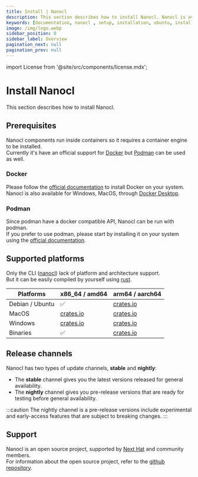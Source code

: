 ```yaml
---
title: Install | Nanocl
description: This section describes how to install Nanocl. Nanocl is available for Windows, macOS, and Linux, through Docker Desktop.
keywords: [documentation, nanocl , setup, installation, ubuntu, install, debian, linux, macos, windows]
image: /img/logo.webp
sidebar_position: 0
sidebar_label: Overview
pagination_next: null
pagination_prev: null
---
```


import License from '@site/src/components/license.mdx';

# Install Nanocl

This section describes how to install Nanocl.<br/>

## Prerequisites

Nanocl components run inside containers so it requires a container engine to be installed.<br/>
Currently it's have an official support for [Docker][docker] but [Podman][podman] can be used as well.

### Docker

Please follow the [official documentation][docker_install] to install Docker on your system.<br/>
Nanocl is also available for Windows, MacOS, through [Docker Desktop][docker_desktop].

### Podman

Since podman have a docker compatible API, Nanocl can be run with podman.<br/>
If you prefer to use podman, please start by installing it on your system using the [official documentation][podman_install].

## Supported platforms

Only the CLI ([nanocl][nanocl]) lack of platform and architecture support.<br/>
But it can be easily compiled by yourself using [rust][rust].

| Platforms    |  x86_64 / amd64 | arm64 / aarch64
| ----------- | ----------- | ----------- |
| Debian / Ubuntu | ✅ | [crates.io][crates.io] |
| MacOS       | [crates.io][crates.io] | [crates.io][crates.io] |
| Windows     | [crates.io][crates.io] | [crates.io][crates.io] |
| Binaries      | ✅ | [crates.io][crates.io] |

## Release channels

Nanocl has two types of update channels, **stable** and **nightly**:

* The **stable** channel gives you the latest versions released for general availability.
* The **nightly** channel gives you pre-release versions that are ready for testing before general availability.

:::caution
The nightly channel is a pre-release versions include experimental and early-access features that are subject to breaking changes.
:::

## Support

Nanocl is an open source project, supported by [Next Hat][next_hat] and community members.<br />
For information about the open source project, refer to the [github repository][git_nanocl].

<License />

[next_hat]: https://next-hat.com
[nanocl]: /docs/references/nanocl/cli.md
[git_nanocl]: https://github.com/next-hat/nanocl
[rust]: https://www.rust-lang.org/
[docker]: https://www.docker.com/
[docker_desktop]: https://docs.docker.com/desktop/
[crates.io]: /manuals/nanocl/install/crates-io
[docker]: https://www.docker.com/
[docker_install]: https://docs.docker.com/engine/install/
[docker_desktop]: https://docs.docker.com/desktop/
[podman]: https://podman.io/
[podman_install]: https://podman.io/getting-started/installation